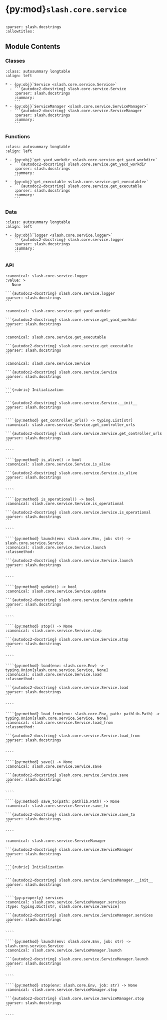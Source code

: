# {py:mod}`slash.core.service`

```{py:module} slash.core.service
```

```{autodoc2-docstring} slash.core.service
:parser: slash.docstrings
:allowtitles:
```

## Module Contents

### Classes

````{list-table}
:class: autosummary longtable
:align: left

* - {py:obj}`Service <slash.core.service.Service>`
  - ```{autodoc2-docstring} slash.core.service.Service
    :parser: slash.docstrings
    :summary:
    ```
* - {py:obj}`ServiceManager <slash.core.service.ServiceManager>`
  - ```{autodoc2-docstring} slash.core.service.ServiceManager
    :parser: slash.docstrings
    :summary:
    ```
````

### Functions

````{list-table}
:class: autosummary longtable
:align: left

* - {py:obj}`get_yacd_workdir <slash.core.service.get_yacd_workdir>`
  - ```{autodoc2-docstring} slash.core.service.get_yacd_workdir
    :parser: slash.docstrings
    :summary:
    ```
* - {py:obj}`get_executable <slash.core.service.get_executable>`
  - ```{autodoc2-docstring} slash.core.service.get_executable
    :parser: slash.docstrings
    :summary:
    ```
````

### Data

````{list-table}
:class: autosummary longtable
:align: left

* - {py:obj}`logger <slash.core.service.logger>`
  - ```{autodoc2-docstring} slash.core.service.logger
    :parser: slash.docstrings
    :summary:
    ```
````

### API

````{py:data} logger
:canonical: slash.core.service.logger
:value: >
   None

```{autodoc2-docstring} slash.core.service.logger
:parser: slash.docstrings
```

````

````{py:function} get_yacd_workdir() -> pathlib.Path
:canonical: slash.core.service.get_yacd_workdir

```{autodoc2-docstring} slash.core.service.get_yacd_workdir
:parser: slash.docstrings
```
````

````{py:function} get_executable() -> pathlib.Path
:canonical: slash.core.service.get_executable

```{autodoc2-docstring} slash.core.service.get_executable
:parser: slash.docstrings
```
````

`````{py:class} Service(pid: int, port: int, ctl: typing.Tuple[int, str], env: slash.core.Env, jobs: typing.List[str])
:canonical: slash.core.service.Service

```{autodoc2-docstring} slash.core.service.Service
:parser: slash.docstrings
```

```{rubric} Initialization
```

```{autodoc2-docstring} slash.core.service.Service.__init__
:parser: slash.docstrings
```

````{py:method} get_controller_urls() -> typing.List[str]
:canonical: slash.core.service.Service.get_controller_urls

```{autodoc2-docstring} slash.core.service.Service.get_controller_urls
:parser: slash.docstrings
```

````

````{py:method} is_alive() -> bool
:canonical: slash.core.service.Service.is_alive

```{autodoc2-docstring} slash.core.service.Service.is_alive
:parser: slash.docstrings
```

````

````{py:method} is_operational() -> bool
:canonical: slash.core.service.Service.is_operational

```{autodoc2-docstring} slash.core.service.Service.is_operational
:parser: slash.docstrings
```

````

````{py:method} launch(env: slash.core.Env, job: str) -> slash.core.service.Service
:canonical: slash.core.service.Service.launch
:classmethod:

```{autodoc2-docstring} slash.core.service.Service.launch
:parser: slash.docstrings
```

````

````{py:method} update() -> bool
:canonical: slash.core.service.Service.update

```{autodoc2-docstring} slash.core.service.Service.update
:parser: slash.docstrings
```

````

````{py:method} stop() -> None
:canonical: slash.core.service.Service.stop

```{autodoc2-docstring} slash.core.service.Service.stop
:parser: slash.docstrings
```

````

````{py:method} load(env: slash.core.Env) -> typing.Union[slash.core.service.Service, None]
:canonical: slash.core.service.Service.load
:classmethod:

```{autodoc2-docstring} slash.core.service.Service.load
:parser: slash.docstrings
```

````

````{py:method} load_from(env: slash.core.Env, path: pathlib.Path) -> typing.Union[slash.core.service.Service, None]
:canonical: slash.core.service.Service.load_from
:classmethod:

```{autodoc2-docstring} slash.core.service.Service.load_from
:parser: slash.docstrings
```

````

````{py:method} save() -> None
:canonical: slash.core.service.Service.save

```{autodoc2-docstring} slash.core.service.Service.save
:parser: slash.docstrings
```

````

````{py:method} save_to(path: pathlib.Path) -> None
:canonical: slash.core.service.Service.save_to

```{autodoc2-docstring} slash.core.service.Service.save_to
:parser: slash.docstrings
```

````

`````

`````{py:class} ServiceManager()
:canonical: slash.core.service.ServiceManager

```{autodoc2-docstring} slash.core.service.ServiceManager
:parser: slash.docstrings
```

```{rubric} Initialization
```

```{autodoc2-docstring} slash.core.service.ServiceManager.__init__
:parser: slash.docstrings
```

````{py:property} services
:canonical: slash.core.service.ServiceManager.services
:type: typing.Dict[str, slash.core.service.Service]

```{autodoc2-docstring} slash.core.service.ServiceManager.services
:parser: slash.docstrings
```

````

````{py:method} launch(env: slash.core.Env, job: str) -> slash.core.service.Service
:canonical: slash.core.service.ServiceManager.launch

```{autodoc2-docstring} slash.core.service.ServiceManager.launch
:parser: slash.docstrings
```

````

````{py:method} stop(env: slash.core.Env, job: str) -> None
:canonical: slash.core.service.ServiceManager.stop

```{autodoc2-docstring} slash.core.service.ServiceManager.stop
:parser: slash.docstrings
```

````

`````
